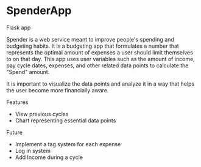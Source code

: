 # SpenderApp
Flask app

Spender is a web service meant to improve people's spending and budgeting habits.
It is a budgeting app that formulates a number that represents the optimal amount of expenses a user should limit themselves to on that day. This app uses user variables such as the amount of income, pay cycle dates, expenses, and other related data points to calculate the "Spend" amount.

It is important to visualize the data points and analyze it in a way that helps the user become more financially aware.

Features
- View previous cycles
- Chart representing essential data points

Future 
- Implement a tag system for each expense
- Log in system
- Add Income during a cycle
